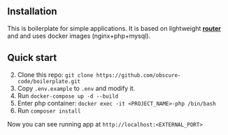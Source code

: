 ## Installation

This is boilerplate for simple applications. It is based on lightweight [**router**](https://github.com/obscure-code/router) and
and uses docker images (nginx+php+mysql).

## Quick start

2. Clone this repo: `git clone https://github.com/obscure-code/boilerplate.git`
3. Copy `.env.example` to `.env` and modify it.
4. Run `docker-compose up -d --build`
5. Enter php container: `docker exec -it <PROJECT_NAME>-php /bin/bash`
6. Run `composer install`

Now you can see running app at `http://localhost:<EXTERNAL_PORT>`
